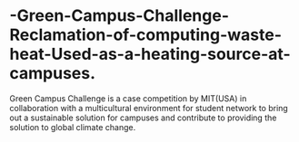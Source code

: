 # -Green-Campus-Challenge-Reclamation-of-computing-waste-heat-Used-as-a-heating-source-at-campuses.
Green Campus Challenge is a case competition by MIT(USA) in collaboration with a multicultural environment for student network to bring out a sustainable solution for campuses and contribute to providing the solution to global climate change.
